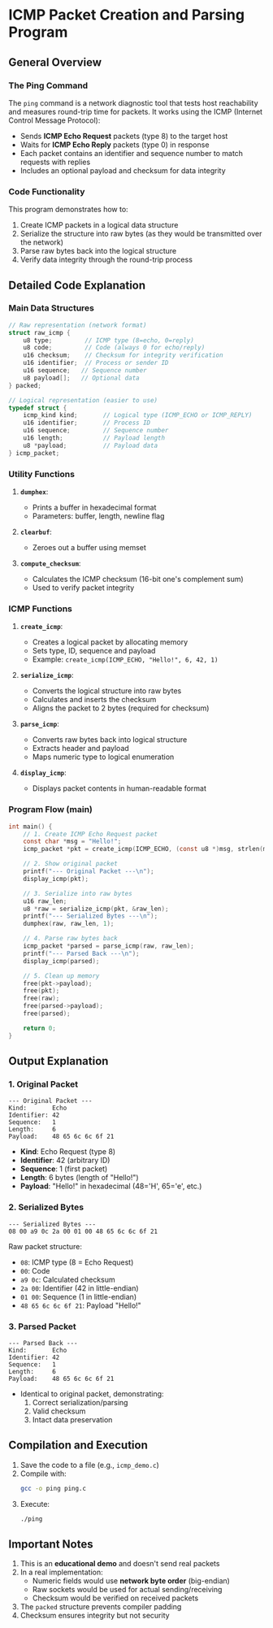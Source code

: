 # ICMP Packet Creation and Parsing Program

## General Overview

### The Ping Command
The `ping` command is a network diagnostic tool that tests host reachability and measures round-trip time for packets. It works using the ICMP (Internet Control Message Protocol):
- Sends **ICMP Echo Request** packets (type 8) to the target host
- Waits for **ICMP Echo Reply** packets (type 0) in response
- Each packet contains an identifier and sequence number to match requests with replies
- Includes an optional payload and checksum for data integrity

### Code Functionality
This program demonstrates how to:
1. Create ICMP packets in a logical data structure
2. Serialize the structure into raw bytes (as they would be transmitted over the network)
3. Parse raw bytes back into the logical structure
4. Verify data integrity through the round-trip process

## Detailed Code Explanation

### Main Data Structures

```c
// Raw representation (network format)
struct raw_icmp {
    u8 type;         // ICMP type (8=echo, 0=reply)
    u8 code;         // Code (always 0 for echo/reply)
    u16 checksum;    // Checksum for integrity verification
    u16 identifier;  // Process or sender ID
    u16 sequence;   // Sequence number
    u8 payload[];   // Optional data
} packed;

// Logical representation (easier to use)
typedef struct {
    icmp_kind kind;       // Logical type (ICMP_ECHO or ICMP_REPLY)
    u16 identifier;       // Process ID
    u16 sequence;         // Sequence number
    u16 length;           // Payload length
    u8 *payload;          // Payload data
} icmp_packet;
```

### Utility Functions

1. **`dumphex`**:
   - Prints a buffer in hexadecimal format
   - Parameters: buffer, length, newline flag

2. **`clearbuf`**:
   - Zeroes out a buffer using memset

3. **`compute_checksum`**:
   - Calculates the ICMP checksum (16-bit one's complement sum)
   - Used to verify packet integrity

### ICMP Functions

1. **`create_icmp`**:
   - Creates a logical packet by allocating memory
   - Sets type, ID, sequence and payload
   - Example: `create_icmp(ICMP_ECHO, "Hello!", 6, 42, 1)`

2. **`serialize_icmp`**:
   - Converts the logical structure into raw bytes
   - Calculates and inserts the checksum
   - Aligns the packet to 2 bytes (required for checksum)

3. **`parse_icmp`**:
   - Converts raw bytes back into logical structure
   - Extracts header and payload
   - Maps numeric type to logical enumeration

4. **`display_icmp`**:
   - Displays packet contents in human-readable format

### Program Flow (main)

```c
int main() {
    // 1. Create ICMP Echo Request packet
    const char *msg = "Hello!";
    icmp_packet *pkt = create_icmp(ICMP_ECHO, (const u8 *)msg, strlen(msg), 42, 1);

    // 2. Show original packet
    printf("--- Original Packet ---\n");
    display_icmp(pkt);

    // 3. Serialize into raw bytes
    u16 raw_len;
    u8 *raw = serialize_icmp(pkt, &raw_len);
    printf("--- Serialized Bytes ---\n");
    dumphex(raw, raw_len, 1);

    // 4. Parse raw bytes back
    icmp_packet *parsed = parse_icmp(raw, raw_len);
    printf("--- Parsed Back ---\n");
    display_icmp(parsed);

    // 5. Clean up memory
    free(pkt->payload);
    free(pkt);
    free(raw);
    free(parsed->payload);
    free(parsed);

    return 0;
}
```

## Output Explanation

### 1. Original Packet
```
--- Original Packet ---
Kind:       Echo
Identifier: 42
Sequence:   1
Length:     6
Payload:    48 65 6c 6c 6f 21 
```
- **Kind**: Echo Request (type 8)
- **Identifier**: 42 (arbitrary ID)
- **Sequence**: 1 (first packet)
- **Length**: 6 bytes (length of "Hello!")
- **Payload**: "Hello!" in hexadecimal (48='H', 65='e', etc.)

### 2. Serialized Bytes
```
--- Serialized Bytes ---
08 00 a9 0c 2a 00 01 00 48 65 6c 6c 6f 21 
```
Raw packet structure:
- `08`: ICMP type (8 = Echo Request)
- `00`: Code
- `a9 0c`: Calculated checksum
- `2a 00`: Identifier (42 in little-endian)
- `01 00`: Sequence (1 in little-endian)
- `48 65 6c 6c 6f 21`: Payload "Hello!"

### 3. Parsed Packet
```
--- Parsed Back ---
Kind:       Echo
Identifier: 42
Sequence:   1
Length:     6
Payload:    48 65 6c 6c 6f 21 
```
- Identical to original packet, demonstrating:
  1. Correct serialization/parsing
  2. Valid checksum
  3. Intact data preservation

## Compilation and Execution

1. Save the code to a file (e.g., `icmp_demo.c`)
2. Compile with:
   ```bash
   gcc -o ping ping.c
   ```
3. Execute:
   ```bash
   ./ping
   ```

## Important Notes

1. This is an **educational demo** and doesn't send real packets
2. In a real implementation:
   - Numeric fields would use **network byte order** (big-endian)
   - Raw sockets would be used for actual sending/receiving
   - Checksum would be verified on received packets
3. The `packed` structure prevents compiler padding
4. Checksum ensures integrity but not security